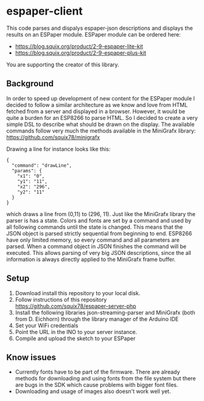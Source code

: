 # espaper-client

This code parses and dispalys espaper-json descriptions and displays the results on an ESPaper module. ESPaper module can be ordered here:

 * <https://blog.squix.org/product/2-9-espaper-lite-kit>
 * <https://blog.squix.org/product/2-9-espaper-plus-kit>

 You are supporting the creator of this library.

## Background

In order to speed up development of new content for the ESPaper module I decided to follow a similar architecture as we know and love from HTML fetched from a server and displayed in a browser. However, it would be quite a burden for an ESP8266 to parse HTML. So I decided to create a very simple DSL to describe what should be drawn on the display. The available commands follow very much the methods available in the MiniGrafx library: <https://github.com/squix78/minigrafx>

Drawing a line for instance looks like this:
```
{
  "command": "drawLine",
  "params": {
    "x1": "0",
    "y1": "11",
    "x2": "296",
    "y2": "11"
  }
}
```
which draws a line from (0,11) to (296, 11). Just like the MiniGrafx library the parser is has a state. Colors and fonts are set by a command and used by all following commands until the state is changed. This means that the JSON object is parsed strictly sequential from beginning to end. ESP8266 have only limited memory, so every command and all parameters are parsed. When a command object in JSON finishes the command will be executed. This allows parsing of very big JSON descriptions, since the all information is always directly applied to the MiniGrafx frame buffer.


## Setup

1) Download install this repository to your local disk.
1) Follow instructions of this repository <https://github.com/squix78/espaper-server-php>
1) Install the following libraries json-streaming-parser and MiniGrafx (both from D. Eichhorn) through the library manager of the Arduino IDE
1) Set your WiFi credentials
1) Point the URL in the INO to your server instance.
1) Compile and upload the sketch to your ESPaper

## Know issues

 * Currently fonts have to be part of the firmware. There are already methods for downloading and using fonts from the file system but there are bugs in the SDK which cause problems with bigger font files.
 * Downloading and usage of images also doesn't work well yet. 
